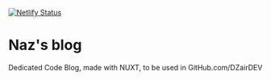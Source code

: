 [![Netlify Status](https://api.netlify.com/api/v1/badges/f6ee3794-d6d2-4977-b0b1-4f5140e2e63c/deploy-status)](https://app.netlify.com/sites/nazimboudeffa/deploys)

# Naz's blog

Dedicated Code Blog, made with NUXT, to be used in GitHub.com/DZairDEV
